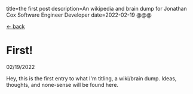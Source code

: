 title=the first post
description=An wikipedia and brain dump for Jonathan Cox Software Engineer Developer
date=2022-02-19
@@@

[<- back](https://wiki.jonathan-cox.dev)

# First!

02/19/2022

Hey, this is the first entry to what I'm titling, a wiki/brain dump.
Ideas, thoughts, and none-sense will be found here.
